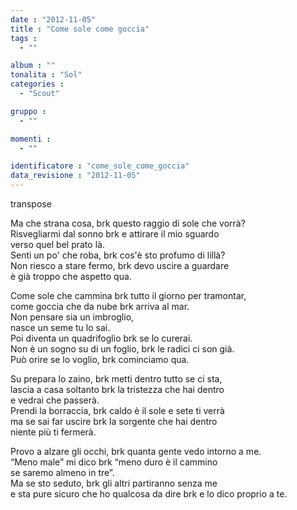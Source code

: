```yaml
---
date : "2012-11-05"
title : "Come sole come goccia"
tags : 
  - ""

album : ""
tonalita : "Sol"
categories : 
  - "Scout"

gruppo : 
  - ""

momenti : 
  - ""

identificatore : "come_sole_come_goccia"
data_revisione : "2012-11-05"
---
```

  
transpose  
  
Ma che strana cosa, brk questo raggio di sole che vorrà?  
Risvegliarmi dal sonno brk e attirare il mio sguardo  
verso quel bel prato là.  
Senti un po' che roba, brk cos'è sto profumo di lillà?  
Non riesco a stare fermo, brk devo uscire a guardare  
è già troppo che aspetto qua.  
  
  
Come sole che cammina brk tutto il giorno per tramontar,  
come goccia che da nube brk arriva al mar.  
Non pensare sia un imbroglio,  
nasce un seme tu lo sai.  
Poi diventa un quadrifoglio brk se lo curerai.  
Non è un sogno su di un foglio, brk le radici ci son già.  
Può orire se lo voglio, brk cominciamo qua.  
  
  
  
Su prepara lo zaino, brk metti dentro tutto se ci sta,  
lascia a casa soltanto brk la tristezza che hai dentro  
e  vedrai che passerà.  
Prendi la borraccia, brk caldo è il sole e sete ti verrà  
ma se sai far uscire brk la sorgente che hai dentro  
niente più ti fermerà.     
  
  
Provo a alzare gli occhi, brk quanta gente vedo intorno a me.  
“Meno male” mi dico brk “meno duro è il cammino   
se saremo almeno in tre”.  
Ma se sto seduto, brk gli altri partiranno senza me  
e sta pure sicuro che ho qualcosa da dire  brk e lo dico proprio a te.    
  
  
